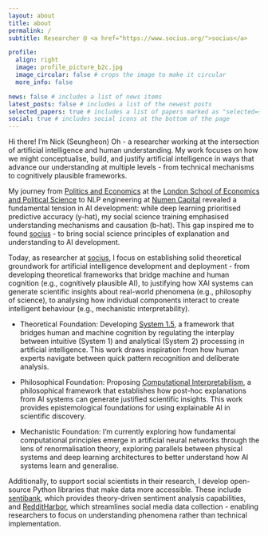 ```yaml
---
layout: about
title: about
permalink: /
subtitle: Researcher @ <a href="https://www.socius.org/">socius</a>

profile:
  align: right
  image: profile_picture_b2c.jpg
  image_circular: false # crops the image to make it circular
  more_info: false

news: false # includes a list of news items
latest_posts: false # includes a list of the newest posts
selected_papers: true # includes a list of papers marked as "selected={true}"
social: true # includes social icons at the bottom of the page
---
```


Hi there! I’m Nick (Seungheon) Oh - a researcher working at the intersection of artificial intelligence and human understanding. My work focuses on how we might conceptualise, build, and justify artificial intelligence in ways that advance our understanding at multiple levels - from technical mechanisms to cognitively plausible frameworks.

My journey from [Politics and Economics](https://www.lse.ac.uk/study-at-lse/undergraduate/degree-programmes-2024/bsc-politics-and-economics) at the [London School of Economics and Political Science](https://www.lse.ac.uk/) to NLP engineering at [Numen Capital](https://numencapital.com/) revealed a fundamental tension in AI development: while deep learning prioritised predictive accuracy (y-hat), my social science training emphasised understanding mechanisms and causation (b-hat). This gap inspired me to found [socius](https://socius.org/) - to bring social science principles of explanation and understanding to AI development.

Today, as researcher at [socius](https://socius.org/), I focus on establishing solid theoretical groundwork for artificial intelligence development and deployment - from developing theoretical frameworks that bridge machine and human cognition (e.g., cognitively plausible AI), to justifying how XAI systems can generate scientific insights about real-world phenomena (e.g., philosophy of science), to analysing how individual components interact to create intelligent behaviour (e.g., mechanistic interpretability).

* Theoretical Foundation: Developing [System 1.5](https://nips.cc/virtual/2024/104306), a framework that bridges human and machine cognition by regulating the interplay between intuitive (System 1) and analytical (System 2) processing in artificial intelligence. This work draws inspiration from how human experts navigate between quick pattern recognition and deliberate analysis.

* Philosophical Foundation: Proposing [Computational Interpretabilism](https://nips.cc/virtual/2024/99151), a philosophical framework that establishes how post-hoc explanations from AI systems can generate justified scientific insights. This work provides epistemological foundations for using explainable AI in scientific discovery.

* Mechanistic Foundation: I’m currently exploring how fundamental computational principles emerge in artificial neural networks through the lens of renormalisation theory, exploring parallels between physical systems and deep learning architectures to better understand how AI systems learn and generalise.

Additionally, to support social scientists in their research, I develop open-source Python libraries that make data more accessible. These include [sentibank](https://github.com/socius-org/sentibank), which provides theory-driven sentiment analysis capabilities, and [RedditHarbor](https://github.com/socius-org/RedditHarbor), which streamlines social media data collection - enabling researchers to focus on understanding phenomena rather than technical implementation.